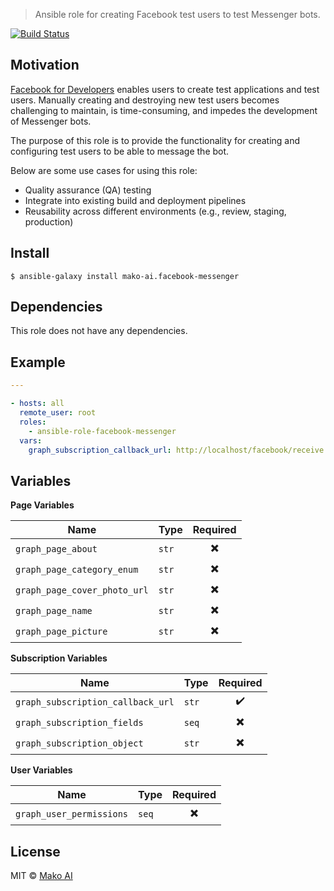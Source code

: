 > Ansible role for creating Facebook test users to test Messenger bots.

[![Build Status](https://travis-ci.com/mako-ai/ansible-role-facebook-messenger.svg?branch=master)](https://travis-ci.com/mako-ai/ansible-role-facebook-messenger)

## Motivation

[Facebook for Developers](https://developers.facebook.com/) enables users to create test applications and test users. Manually creating and destroying new test users becomes challenging to maintain, is time-consuming, and impedes the development of Messenger bots.

The purpose of this role is to provide the functionality for creating and configuring test users to be able to message the bot.

Below are some use cases for using this role:

- Quality assurance (QA) testing
- Integrate into existing build and deployment pipelines
- Reusability across different environments (e.g., review, staging, production)

## Install

    $ ansible-galaxy install mako-ai.facebook-messenger

## Dependencies

This role does not have any dependencies.

## Example

```yaml
---

- hosts: all
  remote_user: root
  roles:
    - ansible-role-facebook-messenger
  vars:
    graph_subscription_callback_url: http://localhost/facebook/receive
```

## Variables

**Page Variables**

| Name                         | Type  | Required                 |
|------------------------------|------ |:------------------------:|
| `graph_page_about`           | `str` | :heavy_multiplication_x: |
| `graph_page_category_enum`   | `str` | :heavy_multiplication_x: |
| `graph_page_cover_photo_url` | `str` | :heavy_multiplication_x: |
| `graph_page_name`            | `str` | :heavy_multiplication_x: |
| `graph_page_picture`         | `str` | :heavy_multiplication_x: |

**Subscription Variables**

| Name                              | Type  | Required                 |
|-----------------------------------|-------|:------------------------:|
| `graph_subscription_callback_url` | `str` | :heavy_check_mark:       |
| `graph_subscription_fields`       | `seq` | :heavy_multiplication_x: |
| `graph_subscription_object`       | `str` | :heavy_multiplication_x: |

**User Variables**

| Name                     | Type  | Required                 |
|--------------------------|-------|:------------------------:|
| `graph_user_permissions` | `seq` | :heavy_multiplication_x: |

## License

MIT © [Mako AI](https://github.com/mako-ai)
